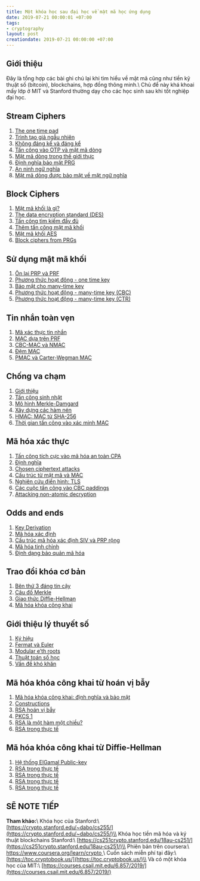 ```yaml
---
title: Một khóa học sau đại học về mật mã học ứng dụng
date: 2019-07-21 00:00:01 +07:00
tags:
- cryptography
layout: post
creationdate: 2019-07-21 00:00:00 +07:00
---
```


## Giới thiệu

Đây là tổng hợp các bài ghi chú lại khi tìm hiểu về mật mã cũng như tiền kỹ thuật số (bitcoin), blockchains, hợp đồng thông minh.\\
Chủ để này khá khoai mấy lớp ở MIT và Stanford thường dạy cho các học sinh sau khi tốt nghiệp đại học.
## Stream Ciphers

1. [The one time pad](/crypto/001.html)
2. [Trình tạo giả ngẫu nhiên](/crypto/002.html)
3. [Không đáng kể và đáng kể](/crypto/003.html)
4. [Tấn công vào OTP và mật mã dòng](/crypto/004.html)
5. [Mật mã dòng trong thế giới thực](/crypto/005.html)
6. [Định nghĩa bảo mật PRG](/crypto/006.html)
7. [An ninh ngữ nghĩa](/crypto/007.html)
8. [Mật mã dòng được bảo mật về mặt ngữ nghĩa](/crypto/008.html)

## Block Ciphers

1. [Mật mã khối là gì?](/crypto/009.html)
2. [The data encryption standard (DES)](/crypto/010.html)
3. [Tấn công tìm kiếm đầy đủ](/crypto/011.html)
4. [Thêm tấn công mật mã khối](/crypto/012.html)
5. [Mật mã khối AES](/crypto/013.html)
6. [Block ciphers from PRGs](/crypto/014.html)

## Sử dụng mật mã khối

1. [Ôn lại PRP và PRF](/crypto/015.html)
2. [Phương thức hoạt đông - one time key](/crypto/016.html)
3. [Bảo mật cho many-time key](/crypto/017.html)
4. [Phương thức hoạt động - many-time key (CBC)](/crypto/018.html)
5. [Phương thức hoạt động - many-time key (CTR)](/crypto/019.html)

## Tin nhắn toàn vẹn

1. [Mã xác thực tin nhắn](/crypto/020.html)
2. [MAC dựa trên PRF](/crypto/021.html)
3. [CBC-MAC và NMAC](/crypto/022.html)
4. [Đệm MAC](/crypto/023.html)
5. [PMAC và Carter-Wegman MAC](/crypto/024.html)


## Chống va chạm

1. [Giới thiệu](/crypto/025.html)
2. [Tấn công sinh nhật](/crypto/026.html)
3. [Mô hình Merkle-Damgard](/crypto/027.html)
4. [Xây dựng các hàm nén](/crypto/028.html)
5. [HMAC: MAC từ SHA-256](/crypto/029.html)
6. [Thời gian tấn công vào xác minh MAC](/crypto/030.html)

## Mã hóa xác thực

1. [Tấn công tích cực vào mã hóa an toàn CPA](/crypto/031.html)
2. [Định nghĩa](/crypto/032.html)
3. [Chosen ciphertext attacks](/crypto/033.html)
4. [Cấu trúc từ mật mã và MAC](/crypto/034.html)
5. [Nghiên cứu điển hình: TLS](/crypto/035.html)
6. [Các cuộc tấn công vào CBC paddings](/crypto/036.html)
7. [Attacking non-atomic decryption](/crypto/037.html)

## Odds	and	ends	

1. [Key	Derivation](/crypto/038.html)
2. [Mã hóa xác định](/crypto/039.html)
3. [Cấu trúc mã hóa xác định SIV và PRP rộng](/crypto/040.html)
4. [Mã hóa tinh chỉnh](/crypto/041.html)
5. [Định dạng bảo quản mã hóa](/crypto/042.html)

## Trao đổi khóa cơ bản

1. [Bên thứ 3 đáng tin cậy](/crypto/043.html)
2. [Câu đố Merkle](/crypto/044.html)
3. [Giao thức Diffie-Hellman](/crypto/045.html)
4. [Mã hóa khóa công khai](/crypto/046.html)

## Giới thiệu lý thuyết số

1. [Ký hiệu](/crypto/047.html)
2. [Fermat và Euler](/crypto/048.html)
3. [Modular e’th roots](/crypto/049.html)
4. [Thuật toán số học](/crypto/050.html)
5. [Vấn đề khó khăn](/crypto/051.html)


## Mã hóa khóa công khai từ hoán vị bẫy

1. [Mã hóa khóa công khai: định nghĩa và bảo mật](/crypto/052.html)
2. [Constructions](/crypto/053.html)
3. [RSA hoán vị bẫy](/crypto/054.html)
4. [PKCS 1](/crypto/055.html)
5. [RSA là một hàm một chiều?](/crypto/056.html)
6. [RSA trong thực tế](/crypto/057.html)

## Mã hóa khóa công khai từ Diffie-Hellman

1. [Hệ thống ElGamal Public-key](/crypto/058.html)
2. [RSA trong thực tế](/crypto/059.html)
3. [RSA trong thực tế](/crypto/060.html)
4. [RSA trong thực tế](/crypto/061.html)
5. [RSA trong thực tế](/crypto/062.html)












## SẼ NOTE TIẾP

**Tham khảo:**\\
Khóa học của Stanford:\\
[https://crypto.stanford.edu/~dabo/cs255/](https://crypto.stanford.edu/~dabo/cs255/)\\
Khóa học tiền mã hóa và ký thuật blockchains Stanford:\\
[https://cs251crypto.stanford.edu/18au-cs251/](https://cs251crypto.stanford.edu/18au-cs251/)\\
Phiên bản trên coursera:\\
[https://www.coursera.org/learn/crypto ](https://www.coursera.org/learn/crypto)\\
Cuốn sách miễn phí tại đây:\\
[https://toc.cryptobook.us/](https://toc.cryptobook.us/)\\
Và có một khóa học của MIT:\\
[https://courses.csail.mit.edu/6.857/2019/](https://courses.csail.mit.edu/6.857/2019/)

